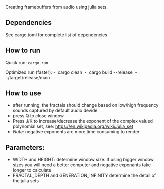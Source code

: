 Creating framebuffers from audio using julia sets. 

## Dependencies 
See cargo.toml for complete list of dependencies
## How to run
Quick run: `cargo run`

Optimized run (faster): 
-  cargo clean 
-  cargo build --release 
- ./target/release/main

## How to use
- after running, the fractals should change based on low/high frequency sounds captured by default audio devide
- press Q to close window
- Press J/K to increase/decrease the exponent of the complex valued polynomial set, see: https://en.wikipedia.org/wiki/Julia_set
- *Note:* negative exponents are more time consuming to render
## Parameters:
- WIDTH and HEIGHT: determine window size. If using bigger window sizes you will need a better computer and negative exponants take longer to calculate
- FRACTAL_DEPTH and GENERATION_INFINITY determine the detail of the julia sets
    

